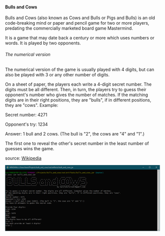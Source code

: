 #### Bulls and Cows

Bulls and Cows (also known as Cows and Bulls or Pigs and Bulls) is an old code-breaking mind or paper and pencil game for two or more players, predating the commercially marketed board game Mastermind.

It is a game that may date back a century or more which uses numbers or words. It is played by two opponents.

###### The numerical version

The numerical version of the game is usually played with 4 digits, but can also be played with 3 or any other number of digits.

On a sheet of paper, the players each write a 4-digit secret number. The digits must be all different. Then, in turn, the players try to guess their opponent's number who gives the number of matches. If the matching digits are in their right positions, they are "bulls", if in different positions, they are "cows". Example:

Secret number: 4271

Opponent's try: 1234

Answer: 1 bull and 2 cows. (The bull is "2", the cows are "4" and "1".)

The first one to reveal the other's secret number in the least number of guesses wins the game.

source: [Wikipedia](https://en.wikipedia.org/wiki/Bulls_and_Cows)

![pic start 1](https://raw.githubusercontent.com/karolskolasinski/bulls_and_cows/master/img/pic_full.png)
